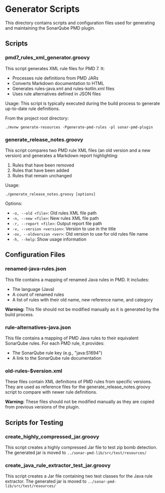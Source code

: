 # Generator Scripts

This directory contains scripts and configuration files used for generating and maintaining the SonarQube PMD plugin.

## Scripts

### pmd7_rules_xml_generator.groovy

This script generates XML rule files for PMD 7. It:
- Processes rule definitions from PMD JARs
- Converts Markdown documentation to HTML
- Generates rules-java.xml and rules-kotlin.xml files
- Uses rule alternatives defined in JSON files

Usage: This script is typically executed during the build process to generate up-to-date rule definitions.

From the project root directory:

```commandline
./mvnw generate-resources -Pgenerate-pmd-rules -pl sonar-pmd-plugin
```

### generate_release_notes.groovy

This script compares two PMD rule XML files (an old version and a new version) and generates a Markdown report highlighting:
1. Rules that have been removed
2. Rules that have been added
3. Rules that remain unchanged

Usage:
```
./generate_release_notes.groovy [options]
```

Options:
- `-o, --old <file>`: Old rules XML file path
- `-n, --new <file>`: New rules XML file path
- `-r, --report <file>`: Output report file path
- `-v, --version <version>`: Version to use in the title
- `-ov, --oldversion <ver>`: Old version to use for old rules file name
- `-h, --help`: Show usage information

## Configuration Files

### renamed-java-rules.json

This file contains a mapping of renamed Java rules in PMD. It includes:
- The language (Java)
- A count of renamed rules
- A list of rules with their old name, new reference name, and category

**Warning:** This file should not be modified manually as it is generated by the build process.

### rule-alternatives-java.json

This file contains a mapping of PMD Java rules to their equivalent SonarQube rules. For each PMD rule, it provides:
- The SonarQube rule key (e.g., "java:S1694")
- A link to the SonarQube rule documentation

### old-rules-$version.xml

These files contain XML definitions of PMD rules from specific versions. They are used as reference files for the generate_release_notes.groovy script to compare with newer rule definitions.

**Warning:** These files should not be modified manually as they are copied from previous versions of the plugin.

## Scripts for Testing

### create_highly_compressed_jar.groovy

This script creates a highly compressed Jar file to test zip bomb detection.
The generated jar is moved to `../sonar-pmd-lib/src/test/resources/`

### create_java_rule_extractor_test_jar.groovy

This script creates a Jar file containing two test classes for the Java rule extractor.
The generated jar is moved to `../sonar-pmd-lib/src/test/resources/`
